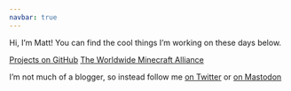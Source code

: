 ```yaml
---
navbar: true
---
```


Hi, I’m Matt! You can find the cool things I’m working on these days below.

[Projects on GitHub](http://github.com/wizardcm)
[The Worldwide Minecraft Alliance](https://wma.im)

I’m not much of a blogger, so instead follow me [on Twitter](http://twitter.com/wizardcm) or [on Mastodon](https://hachyderm.io/@WizardCM)
